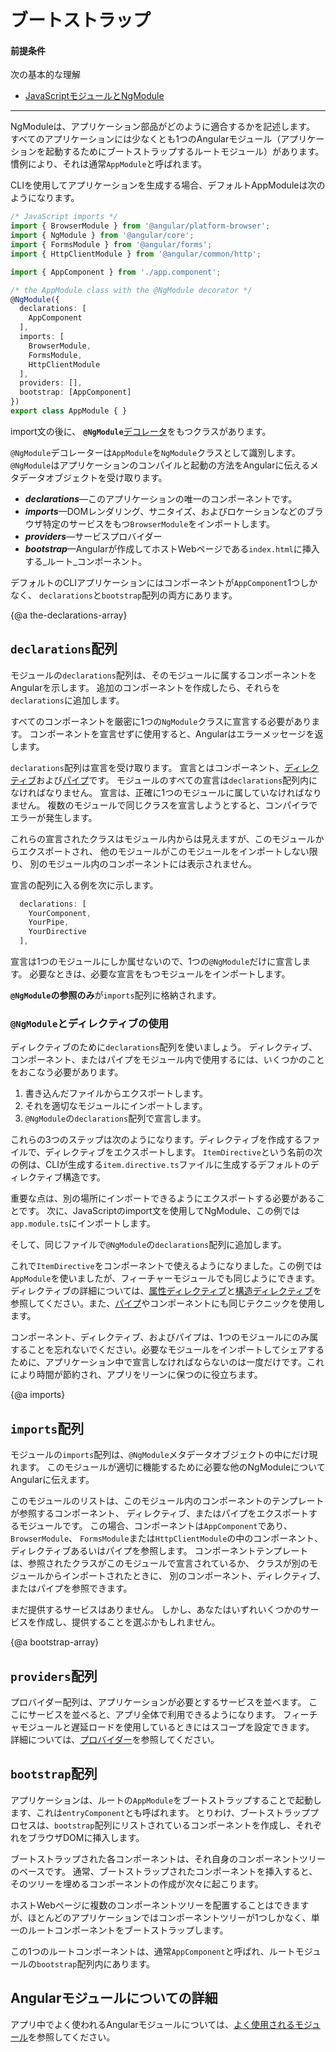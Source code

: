 # ブートストラップ

#### 前提条件

次の基本的な理解
* [JavaScriptモジュールとNgModule](guide/ngmodule-vs-jsmodule)

<hr />

NgModuleは、アプリケーション部品がどのように適合するかを記述します。
すべてのアプリケーションには少なくとも1つのAngularモジュール（アプリケーションを起動するためにブートストラップするルートモジュール）があります。
慣例により、それは通常`AppModule`と呼ばれます。

CLIを使用してアプリケーションを生成する場合、デフォルトAppModuleは次のようになります。

```typescript
/* JavaScript imports */
import { BrowserModule } from '@angular/platform-browser';
import { NgModule } from '@angular/core';
import { FormsModule } from '@angular/forms';
import { HttpClientModule } from '@angular/common/http';

import { AppComponent } from './app.component';

/* the AppModule class with the @NgModule decorator */
@NgModule({
  declarations: [
    AppComponent
  ],
  imports: [
    BrowserModule,
    FormsModule,
    HttpClientModule
  ],
  providers: [],
  bootstrap: [AppComponent]
})
export class AppModule { }

```

import文の後に、
**`@NgModule`**[デコレータ](guide/glossary#decorator '"Decorator" の説明')をもつクラスがあります。

`@NgModule`デコレーターは`AppModule`を`NgModule`クラスとして識別します。
`@NgModule`はアプリケーションのコンパイルと起動の方法をAngularに伝えるメタデータオブジェクトを受け取ります。

* **_declarations_**&mdash;このアプリケーションの唯一のコンポーネントです。
* **_imports_**&mdash;DOMレンダリング、サニタイズ、およびロケーションなどのブラウザ特定のサービスをもつ`BrowserModule`をインポートします。
* **_providers_**&mdash;サービスプロバイダー
* **_bootstrap_**&mdash;Angularが作成してホストWebページである`index.html`に挿入する_ルート_コンポーネント。

デフォルトのCLIアプリケーションにはコンポーネントが`AppComponent`1つしかなく、
`declarations`と`bootstrap`配列の両方にあります。

{@a the-declarations-array}

## `declarations`配列

モジュールの`declarations`配列は、そのモジュールに属するコンポーネントをAngularを示します。
追加のコンポーネントを作成したら、それらを`declarations`に追加します。

すべてのコンポーネントを厳密に1つの`NgModule`クラスに宣言する必要があります。
コンポーネントを宣言せずに使用すると、Angularはエラーメッセージを返します。

`declarations`配列は宣言を受け取ります。
宣言とはコンポーネント、[ディレクティブ](guide/attribute-directives)および[パイプ](guide/pipes)です。
モジュールのすべての宣言は`declarations`配列内になければなりません。
宣言は、正確に1つのモジュールに属していなければなりません。
複数のモジュールで同じクラスを宣言しようとすると、コンパイラでエラーが発生します。

これらの宣言されたクラスはモジュール内からは見えますが、このモジュールからエクスポートされ、
他のモジュールがこのモジュールをインポートしない限り、
別のモジュール内のコンポーネントには表示されません。

宣言の配列に入る例を次に示します。

```typescript
  declarations: [
    YourComponent,
    YourPipe,
    YourDirective
  ],
```

宣言は1つのモジュールにしか属せないので、1つの`@NgModule`だけに宣言します。
必要なときは、必要な宣言をもつモジュールをインポートします。

**`@NgModule`の参照のみ**が`imports`配列に格納されます。


### `@NgModule`とディレクティブの使用

ディレクティブのために`declarations`配列を使いましょう。
ディレクティブ、コンポーネント、またはパイプをモジュール内で使用するには、いくつかのことをおこなう必要があります。

1. 書き込んだファイルからエクスポートします。
2. それを適切なモジュールにインポートします。
3. `@NgModule`の`declarations`配列で宣言します。


これらの3つのステップは次のようになります。ディレクティブを作成するファイルで、ディレクティブをエクスポートします。
`ItemDirective`という名前の次の例は、CLIが生成する`item.directive.ts`ファイルに生成するデフォルトのディレクティブ構造です。

<code-example path="bootstrapping/src/app/item.directive.ts" region="directive" title="src/app/item.directive.ts" linenums="false">
</code-example>

重要な点は、別の場所にインポートできるようにエクスポートする必要があることです。
次に、JavaScriptのimport文を使用してNgModule、この例では`app.module.ts`にインポートします。

<code-example path="bootstrapping/src/app/app.module.ts" region="directive-import" title="src/app/app.module.ts" linenums="false">
</code-example>

そして、同じファイルで`@NgModule`の`declarations`配列に追加します。

<code-example path="bootstrapping/src/app/app.module.ts" region="declarations" title="src/app/app.module.ts" linenums="false">
</code-example>

これで`ItemDirective`をコンポーネントで使えるようになりました。この例では`AppModule`を使いましたが、フィーチャーモジュールでも同じようにできます。ディレクティブの詳細については、[属性ディレクティブ](guide/attribute-directives)と[構造ディレクティブ](guide/structural-directives)を参照してください。また、[パイプ](guide/pipes)やコンポーネントにも同じテクニックを使用します。

コンポーネント、ディレクティブ、およびパイプは、1つのモジュールにのみ属することを忘れないでください。必要なモジュールをインポートしてシェアするために、アプリケーション中で宣言しなければならないのは一度だけです。これにより時間が節約され、アプリをリーンに保つのに役立ちます。




{@a imports}

## `imports`配列

モジュールの`imports`配列は、`@NgModule`メタデータオブジェクトの中にだけ現れます。
このモジュールが適切に機能するために必要な他のNgModuleについてAngularに伝えます。

このモジュールのリストは、このモジュール内のコンポーネントのテンプレートが参照するコンポーネント、
ディレクティブ、またはパイプをエクスポートするモジュールです。
この場合、コンポーネントは`AppComponent`であり、`BrowserModule`、
`FormsModule`または`HttpClientModule`の中のコンポーネント、ディレクティブあるいはパイプを参照します。
コンポーネントテンプレートは、参照されたクラスがこのモジュールで宣言されているか、
クラスが別のモジュールからインポートされたときに、
別のコンポーネント、ディレクティブ、またはパイプを参照できます。

まだ提供するサービスはありません。
しかし、あなたはいずれいくつかのサービスを作成し、提供することを選ぶかもしれません。

{@a bootstrap-array}

## `providers`配列

プロバイダー配列は、アプリケーションが必要とするサービスを並べます。
ここにサービスを並べると、アプリ全体で利用できるようになります。
フィーチャモジュールと遅延ロードを使用しているときにはスコープを設定できます。
詳細については、[プロバイダー](guide/providers)を参照してください。

## `bootstrap`配列

アプリケーションは、ルートの`AppModule`をブートストラップすることで起動します、これは`entryComponent`とも呼ばれます。
とりわけ、ブートストラッププロセスは、`bootstrap`配列にリストされているコンポーネントを作成し、それぞれをブラウザDOMに挿入します。

ブートストラップされた各コンポーネントは、それ自身のコンポーネントツリーのベースです。
通常、ブートストラップされたコンポーネントを挿入すると、
そのツリーを埋めるコンポーネントの作成が次々に起こります。

ホストWebページに複数のコンポーネントツリーを配置することはできますが、ほとんどのアプリケーションではコンポーネントツリーが1つしかなく、単一のルートコンポーネントをブートストラップします。

この1つのルートコンポーネントは、通常`AppComponent`と呼ばれ、ルートモジュールの`bootstrap`配列内にあります。



## Angularモジュールについての詳細

アプリ中でよく使われるAngularモジュールについては、[よく使用されるモジュール](guide/frequent-ngmodules)を参照してください。
